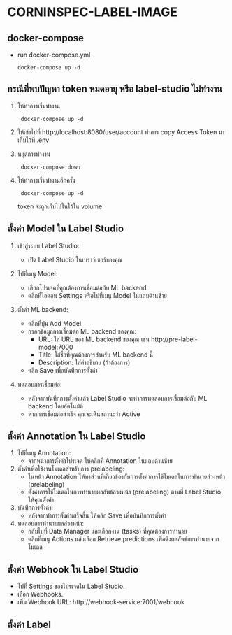 # CORNINSPEC-LABEL-IMAGE

## docker-compose
- run docker-compose.yml
  
      docker-compose up -d

## กรณีที่พบปัญหา token หมดอายุ หรือ label-studio ไม่ทำงาน
1. ให้ทำการเริ่มทำงาน

        docker-compose up -d

2. ให้เข้าไปที่ http://localhost:8080/user/account ทำการ copy Access Token มาเก็บไว้ที่ .env
3. หยุดการทำงาน 

        docker-compose down

4. ให้ทำการเริ่มทำงานอีกครั้ง

        docker-compose up -d

    token จะถูกเก็บไปในไว้ใน volume

## ตั้งค่า Model ใน Label Studio
1. เข้าสู่ระบบ Label Studio:
    - เปิด Label Studio ในเบราว์เซอร์ของคุณ
2. ไปที่เมนู Model:
    - เลือกโปรเจคที่คุณต้องการเชื่อมต่อกับ ML backend
    - คลิกที่ไอคอน Settings หรือไปที่เมนู Model ในแถบด้านซ้าย

3. ตั้งค่า ML backend:
    - คลิกที่ปุ่ม Add Model
    - กรอกข้อมูลการเชื่อมต่อ ML backend ของคุณ:
        - URL: ใส่ URL ของ ML backend ของคุณ เช่น http://pre-label-model:7000
        - Title: ใส่ชื่อที่คุณต้องการสำหรับ ML backend นี้
        - Description: ใส่คำอธิบาย (ถ้าต้องการ)
    - คลิก Save เพื่อบันทึกการตั้งค่า
4. ทดสอบการเชื่อมต่อ:
    - หลังจากบันทึกการตั้งค่าแล้ว Label Studio จะทำการทดสอบการเชื่อมต่อกับ ML backend โดยอัตโนมัติ
    - หากการเชื่อมต่อสำเร็จ คุณจะเห็นสถานะว่า Active

## ตั้งค่า Annotation ใน Label Studio
1. ไปที่เมนู Annotation:
    - จากหน้าการตั้งค่าโปรเจค ให้คลิกที่ Annotation ในแถบด้านซ้าย
2. ตั้งค่าเพื่อใช้งานโมเดลสำหรับการ prelabeling:
    - ในหน้า Annotation ให้หาส่วนที่เกี่ยวข้องกับการตั้งค่าการใช้โมเดลในการทำนายล่วงหน้า (prelabeling)
    - ตั้งค่าการใช้โมเดลในการทำนายผลลัพธ์ล่วงหน้า (prelabeling) ตามที่ Label Studio ให้คุณตั้งค่า
3. บันทึกการตั้งค่า:
    - หลังจากทำการตั้งค่าเสร็จสิ้น ให้คลิก Save เพื่อบันทึกการตั้งค่า
4. ทดสอบการทำนายผลล่วงหน้า:
    - กลับไปที่ Data Manager และเลือกงาน (tasks) ที่คุณต้องการทำนาย
    - คลิกที่เมนู Actions แล้วเลือก Retrieve predictions เพื่อดึงผลลัพธ์การทำนายจากโมเดล


## ตั้งค่า Webhook ใน Label Studio
- ไปที่ Settings ของโปรเจคใน Label Studio.
- เลือก Webhooks.
- เพิ่ม Webhook URL: http://webhook-service:7001/webhook

## ตั้งค่า Label

<View>
    <View style="display:flex;align-items:start;gap:8px;flex-direction:row">
        <Image name="image" value="$image" zoom="true" zoomControl="true" rotateControl="true"/>
        <View>
            <Filter toName="label" minlength="0" name="filter"/>
            <RectangleLabels name="label" toName="image" showInline="false">
                <Label value="0" background="#c6d30d"/>
                <Label value="1" background="#D4380D"/>
                <Label value="2" background="#0d2ed3"/>
                <Label value="3" background="#14a769"/>
                <Label value="4" background="#ff6347"/>
                <Label value="5" background="#ffa500"/>
                <Label value="6" background="#8a2be2"/>
                <Label value="7" background="#ff69b4"/>
                <Label value="36" background="#2e8b57"/>
                <Label value="37" background="#4682b4"/>
                <Label value="38" background="#d2691e"/>
                <Label value="39" background="#5f9ea0"/>
                <Label value="40" background="#ff4500"/>
            </RectangleLabels>
        </View>
    </View>
</View>